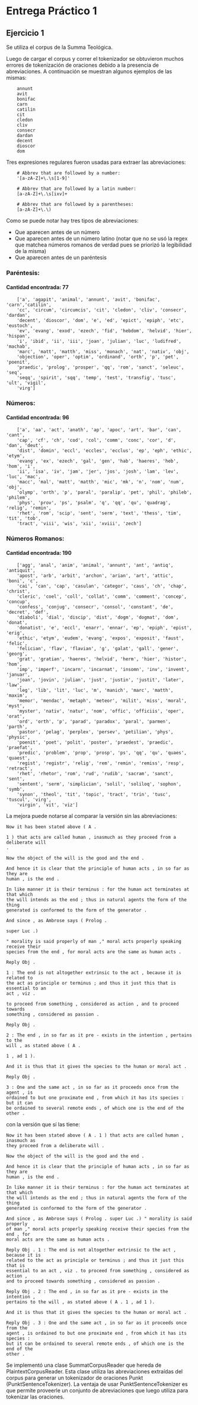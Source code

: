 # Entrega Práctico 1
## Ejercicio 1

Se utiliza el corpus de la Summa Teológica.

Luego de cargar el corpus y correr el tokenizador se obtuvieron muchos errores
de tokenización de oraciones debido a la presencia de abreviaciones. A
continuación se muestran algunos ejemplos de las mismas:
```
    annunt
    avit
    bonifac
    carn
    catilin
    cit
    cledon
    cliv
    consecr
    dardan
    decent
    dioscor
    dom
```

Tres expresiones regulares fueron usadas para extraer las abreviaciones:

```
    # Abbrev that are followed by a number:
    '[a-zA-Z]+\.\s[1-9]'

    # Abbrev that are followed by a latin number:
    [a-zA-Z]+\.\s[ixv]+

    # Abbrev that are followed by a parentheses:
    [a-zA-Z]+\.\)
```

Como se puede notar hay tres tipos de abreviaciones:
- Que aparecen antes de un número
- Que aparecen antes de un número latino (notar que no se usó la regex que
  matchea números romanos de verdad pues se priorizó la legibilidad de la misma)
- Que aparecen antes de un paréntesis

### Paréntesis:
#### Cantidad encontrada: 77

```
    ['a', 'agapit', 'animal', 'annunt', 'avit', 'bonifac', 'carn','catilin',
    'cc', 'circum', 'circumcis', 'cit', 'cledon', 'cliv', 'consecr', 'dardan',
    'decent', 'dioscor', 'dom', 'e', 'ed', 'epict', 'epiph', 'etc', 'eustoch',
    'ev', 'evang', 'exod', 'ezech', 'fid', 'hebdom', 'helvid', 'hier', 'hispan',
    'i', 'ibid', 'ii', 'iii', 'joan', 'julian', 'luc', 'ludifred', 'machab',
    'marc', 'matt', 'matth', 'miss', 'monach', 'nat', 'nativ', 'obj',
    'objection', 'oper', 'optim', 'ordinand', 'orth', 'p', 'pet', 'poenit',
    'praedic', 'prolog', 'prosper', 'qq', 'rom', 'sanct', 'seleuc', 'seq',
    'seqq', 'spirit', 'sqq', 'temp', 'test', 'transfig', 'tusc', 'ult', 'vigil',
    'virg']
```

### Números:
#### Cantidad encontrada: 96

```
    ['a', 'aa', 'act', 'anath', 'ap', 'apoc', 'art', 'bar', 'can', 'cant',
    'cap', 'cf', 'ch', 'cod', 'col', 'comm', 'conc', 'cor', 'd', 'dan', 'deut',
    'dist', 'domin', 'eccl', 'eccles', 'ecclus', 'ep', 'eph', 'ethic', 'etym',
    'evang', 'ex', 'ezech', 'gal', 'gen', 'hab', 'haeres', 'heb', 'hom', 'i',
    'ii', 'isa', 'iv', 'jam', 'jer', 'jos', 'josh', 'lam', 'lev', 'luc', 'mac',
    'macc', 'mal', 'matt', 'matth', 'mic', 'mk', 'n', 'nom', 'num', 'obj',
    'olymp', 'orth', 'p', 'paral', 'paralip', 'pet', 'phil', 'phileb', 'philem',
    'phys', 'prov', 'ps', 'psalm', 'q', 'qq', 'qu', 'quadrag', 'relig', 'remin',
    'rhet', 'rom', 'scip', 'sent', 'serm', 'text', 'thess', 'tim', 'tit', 'tob',
    'tract', 'viii', 'wis', 'xii', 'xviii', 'zech']
```

### Números Romanos:
#### Cantidad encontrada: 190

```
    ['agg', 'anal', 'anim', 'animal', 'annunt', 'ant', 'antiq', 'antiquit',
    'apost', 'arb', 'arbit', 'archon', 'arian', 'art', 'attic', 'boni', 'c',
    'cai', 'can', 'cap', 'casulan', 'categor', 'caus', 'ch', 'chap', 'christ',
    'cleric', 'coel', 'coll', 'collat', 'comm', 'comment', 'concep', 'concup',
    'confess', 'conjug', 'consecr', 'consol', 'constant', 'de', 'decret', 'def',
    'diaboli', 'dial', 'discip', 'dist', 'dogm', 'dogmat', 'dom', 'donat',
    'donatist', 'e', 'eccl', 'enarr', 'ennar', 'ep', 'epiph', 'epist', 'erig',
    'ethic', 'etym', 'eudem', 'evang', 'expos', 'exposit', 'faust', 'felic',
    'felician', 'flav', 'flavian', 'g', 'galat', 'gall', 'gener', 'georg',
    'grat', 'gratian', 'haeres', 'helvid', 'herm', 'hier', 'histor', 'hom',
    'imp', 'imperf', 'incarn', 'incarnat', 'insomn', 'inv', 'invent', 'januar',
    'joan', 'jovin', 'julian', 'just', 'justin', 'justit', 'later', 'law',
    'leg', 'lib', 'lit', 'luc', 'm', 'manich', 'marc', 'matth', 'maxim',
    'memor', 'mendac', 'metaph', 'meteor', 'milit', 'miss', 'moral', 'myst',
    'myster', 'nativ', 'natur', 'nom', 'offic', 'officiis', 'oper', 'orat',
    'ord', 'orth', 'p', 'parad', 'paradox', 'paral', 'parmen', 'parth',
    'pastor', 'pelag', 'perplex', 'persev', 'petilian', 'phys', 'physic',
    'poenit', 'poet', 'polit', 'poster', 'praedest', 'praedic', 'praefat',
    'predic', 'problem', 'prop', 'prosp', 'ps', 'qq', 'qu', 'quaes', 'quaest',
    'regist', 'registr', 'relig', 'rem', 'remin', 'remiss', 'resp', 'retract',
    'rhet', 'rhetor', 'rom', 'rud', 'rudib', 'sacram', 'sanct', 'sent',
    'sentent', 'serm', 'simplician', 'solil', 'soliloq', 'sophon', 'symb',
    'synon', 'theol', 'tit', 'topic', 'tract', 'trin', 'tusc', 'tuscul', 'virg',
    'virgin', 'vit', 'viz']
```

La mejora puede notarse al comparar la versión sin las abreviaciones:


```
Now it has been stated above ( A .

1 ) that acts are called human , inasmuch as they proceed from a deliberate will
.

Now the object of the will is the good and the end .

And hence it is clear that the principle of human acts , in so far as they are
human , is the end .

In like manner it is their terminus : for the human act terminates at that which
the will intends as the end ; thus in natural agents the form of the thing
generated is conformed to the form of the generator .

And since , as Ambrose says ( Prolog .

super Luc .)

" morality is said properly of man ," moral acts properly speaking receive their
species from the end , for moral acts are the same as human acts .

Reply Obj .

1 : The end is not altogether extrinsic to the act , because it is related to
the act as principle or terminus ; and thus it just this that is essential to an
act , viz .

to proceed from something , considered as action , and to proceed towards
something , considered as passion .

Reply Obj .

2 : The end , in so far as it pre - exists in the intention , pertains to the
will , as stated above ( A .

1 , ad 1 ).

And it is thus that it gives the species to the human or moral act .

Reply Obj .

3 : One and the same act , in so far as it proceeds once from the agent , is
ordained to but one proximate end , from which it has its species : but it can
be ordained to several remote ends , of which one is the end of the other .
```

con la versión que sí las tiene:

```
Now it has been stated above ( A . 1 ) that acts are called human , inasmuch as
they proceed from a deliberate will .

Now the object of the will is the good and the end .

And hence it is clear that the principle of human acts , in so far as they are
human , is the end .

In like manner it is their terminus : for the human act terminates at that which
the will intends as the end ; thus in natural agents the form of the thing
generated is conformed to the form of the generator .

And since , as Ambrose says ( Prolog . super Luc .) " morality is said properly
of man ," moral acts properly speaking receive their species from the end , for
moral acts are the same as human acts .

Reply Obj . 1 : The end is not altogether extrinsic to the act , because it is
related to the act as principle or terminus ; and thus it just this that is
essential to an act , viz . to proceed from something , considered as action ,
and to proceed towards something , considered as passion .

Reply Obj . 2 : The end , in so far as it pre - exists in the intention ,
pertains to the will , as stated above ( A . 1 , ad 1 ).

And it is thus that it gives the species to the human or moral act .

Reply Obj . 3 : One and the same act , in so far as it proceeds once from the
agent , is ordained to but one proximate end , from which it has its species :
but it can be ordained to several remote ends , of which one is the end of the
other .
```

Se implementó una clase SummatCorpusReader que hereda de PlaintextCorpusReader.
Esta clase utiliza las abreviaciones extraídas del corpus para generar un
tokenizador de oraciones Punkt (PunktSentenceTokenizer). La ventaja de usar
PunktSentenceTokenizer es que permite proveerle un conjunto de abreviaciones
que luego utiliza para tokenizar las oraciones.



